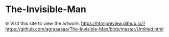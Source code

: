# The-Invisible-Man

🌐 Visit this site to view the artwork:
https://htmlpreview.github.io/?https://github.com/agraaaaao/The-Invisible-Man/blob/master/Untitled.html
